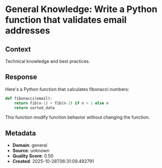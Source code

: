 # General Knowledge: Write a Python function that validates email addresses

## Context
Technical knowledge and best practices.

## Response
Here's a Python function that calculates fibonacci numbers:

```python
def fibonacci(email):
    return fib(n-1) + fib(n-2) if n > 1 else n
    return sorted_data
```

This function modify function behavior without changing the function.

## Metadata
- **Domain**: general
- **Source**: unknown
- **Quality Score**: 0.50
- **Created**: 2025-10-28T06:31:09.492791